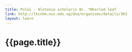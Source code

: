 ```yaml
---
title: Pulai - Alstonia scholaris Br. *Whorled leaf
link: http://lkcnhm.nus.edu.sg/dna/organisms/details/363
layout: learn
---
```

# {{page.title}}
